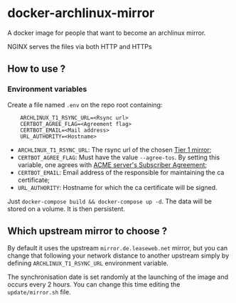 # docker-archlinux-mirror
A docker image for people that want to become an archlinux mirror.

NGINX serves the files via both HTTP and HTTPs

## How to use ?

### Environment variables

Create a file named ``.env`` on the repo root containing:

```
    ARCHLINUX_T1_RSYNC_URL=<Rsync url>
    CERTBOT_AGREE_FLAG=<Agreement flag>
    CERTBOT_EMAIL=<Mail address>
    URL_AUTHORITY=<Hostname>
```

* `ARCHLINUX_T1_RSYNC_URL`: The rsync url of the chosen [Tier 1 mirror](https://archlinux.org/mirrors/tier/1/);
* `CERTBOT_AGREE_FLAG`: Must have the value `--agree-tos`. By setting this variable, one agrees with [ACME server's Subscriber Agreement](https://certbot.eff.org/docs/using.html);
* `CERTBOT_EMAIL`: Email address of the responsible for maintaining the ca certificate;
* `URL_AUTHORITY`: Hostname for which the ca certificate will be signed.

Just `docker-compose build && docker-compose up -d`. The data will be stored on
a volume. It is then persistent.


## Which upstream mirror to choose ?
By default it uses the  upstream `mirror.de.leaseweb.net` mirror, but you can change that following your network distance
to another upstream simply by defining ``ARCHLINUX_T1_RSYNC_URL`` environment variable.

The synchronisation date is set randomly at the launching of the image and 
occurs every 2 hours. You can change this time editing the `update/mirror.sh` 
file.

